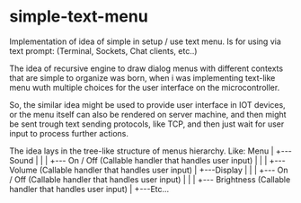 # simple-text-menu
Implementation of idea of simple in setup / use text menu. Is for using via text prompt: (Terminal, Sockets, Chat clients, etc..)

The idea of recursive engine to draw dialog menus with different contexts that are
simple to organize was born, when i was implementing text-like menu wuth multiple
choices for the user interface on the microcontroller.

So, the similar idea might be used to provide user interface in IOT devices,
or the menu itself can also be rendered on server machine, and then might be
sent trough text sending protocols, like TCP, and then just wait for user input
to process further actions.

The idea lays in the tree-like structure of menus hierarchy. Like:
Menu
  |
  +---Sound
  |     |
  |     +--- On / Off  (Callable handler that handles user input)
  |     |
  |     +--- Volume  (Callable handler that handles user input)
  |
  +---Display
  |     |
  |     +--- On / Off  (Callable handler that handles user input)
  |     |
  |     +--- Brightness  (Callable handler that handles user input)
  |
  +---Etc...
